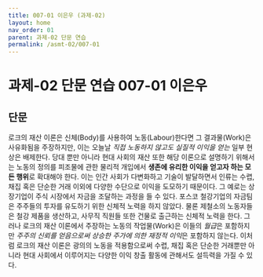 ```yaml
---
title: 007-01 이은우 (과제-02)
layout: home
nav_order: 01
parent: 과제-02 단문 연습
permalink: /asmt-02/007-01
---
```


# 과제-02 단문 연습 007-01 이은우 

## 단문

로크의 재산 이론은 신체(Body)를 사용하여 노동(Labour)한다면 그 결과물(Work)은 사유화됨을 주장하지만, 이는 오늘날 *직접 노동하지 않고도 실질적 이익을 얻는* 일부 현상은 배제한다.  당대 뿐만 아니라 현대 사회의 재산 또한 해당 이론으로 설명하기 위해서는 노동의 정의를 피조물에 관한 물리적 개입에서 **생존에 유리한 이익을 얻고자 하는 모든 행위**로 확대해야 한다. 이는 인간 사회가 다변화하고 기술이 발달하면서 인류는 수렵, 채집 혹은 단순한 거래 이외에 다양한 수단으로 이익을 도모하기 때문이다. 그 예로는 상장기업이 주식 시장에서 자금을 조달하는 과정을 들 수 있다. 포스코 철강기업의 자금팀은 주주들의 투자를 유도하기 위한 신체적 노력을 하지 않았다. 물론 제철소의 노동자들은 철강 제품을 생산하고, 사무직 직원들 또한 건물로 출근하는 신체적 노력을 한다. 그러나 로크의 재산 이론에서 주장하는 노동의 작업물(Work)은 이들의 *월급*은 포함하지만 *주주의 신뢰를 얻음으로써 상승한 주가에 의한 재정적 이익*은 포함하지 않는다. 이처럼 로크의 재산 이론은 광의의 노동을 적용함으로써 수렵, 채집 혹은 단순한 거래뿐만 아니라 현대 사회에서 이루어지는 다양한 이익 창출 활동에 관해서도 설득력을 가질 수 있다. 
